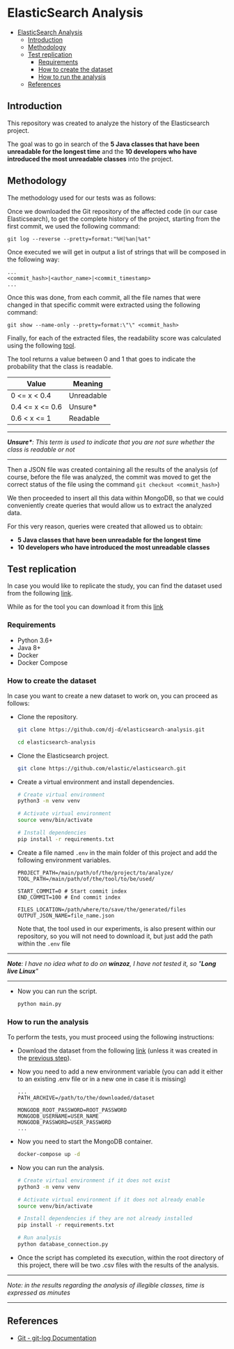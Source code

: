 # ElasticSearch Analysis

- [ElasticSearch Analysis](#elasticsearch-analysis)
  - [Introduction](#introduction)
  - [Methodology](#methodology)
  - [Test replication](#test-replication)
    - [Requirements](#requirements)
    - [How to create the dataset](#how-to-create-the-dataset)
    - [How to run the analysis](#how-to-run-the-analysis)
  - [References](#references)

## Introduction

This repository was created to analyze the history of the Elasticsearch project.

The goal was to go in search of the **5 Java classes that have been unreadable for the longest time** and the **10 developers who have introduced the most unreadable classes** into the project.

## Methodology

The methodology used for our tests was as follows:

Once we downloaded the Git repository of the affected code (in our case Elasticsearch), to get the complete history of the project, starting from the first commit, we used the following command:

`git log --reverse --pretty=format:"%H|%an|%at"`

Once executed we will get in output a list of strings that will be composed in the following way:

```text
...
<commit_hash>|<author_name>|<commit_timestamp>
...
```

Once this was done, from each commit, all the file names that were changed in that specific commit were extracted using the following command:

`git show --name-only --pretty=format:\"\" <commit_hash>`

Finally, for each of the extracted files, the readability score was calculated using the following [tool](https://dibt.unimol.it/report/readability/).

The tool returns a value between 0 and 1 that goes to indicate the probability that the class is readable.

| Value           | Meaning    |
| --------------- | ---------- |
| 0 <= x < 0.4    | Unreadable |
| 0.4 <= x <= 0.6 | Unsure*    |
| 0.6 < x <= 1    | Readable   |

---

***Unsure\***: This term is used to indicate that you are not sure whether the class is readable or not*

---

Then a JSON file was created containing all the results of the analysis (of course, before the file was analyzed, the commit was moved to get the correct status of the file using the command `git checkout <commit_hash>`)

We then proceeded to insert all this data within MongoDB, so that we could conveniently create queries that would allow us to extract the analyzed data.

For this very reason, queries were created that allowed us to obtain:

- **5 Java classes that have been unreadable for the longest time**
- **10 developers who have introduced the most unreadable classes**

## Test replication

In case you would like to replicate the study, you can find the dataset used from the following [link](https://www.kaggle.com/datasets/djalba/elasticsearch-history).

While as for the tool you can download it from this [link](https://dibt.unimol.it/report/readability/files/readability.zip)

### Requirements

- Python 3.6+
- Java 8+
- Docker
- Docker Compose

### How to create the dataset

In case you want to create a new dataset to work on, you can proceed as follows:

- Clone the repository.

    ```bash
    git clone https://github.com/dj-d/elasticsearch-analysis.git

    cd elasticsearch-analysis
    ```

- Clone the Elasticsearch project.

    ```bash
    git clone https://github.com/elastic/elasticsearch.git
    ```

- Create a virtual environment and install dependencies.

    ```bash
    # Create virtual environment
    python3 -m venv venv

    # Activate virtual environment
    source venv/bin/activate

    # Install dependencies
    pip install -r requirements.txt
    ```

- Create a file named `.env` in the main folder of this project and add the following environment variables.

    ```env
    PROJECT_PATH=/main/path/of/the/project/to/analyze/
    TOOL_PATH=/main/path/of/the/tool/to/be/used/

    START_COMMIT=0 # Start commit index
    END_COMMIT=100 # End commit index

    FILES_LOCATION=/path/where/to/save/the/generated/files
    OUTPUT_JSON_NAME=file_name.json
    ```

    Note that, the tool used in our experiments, is also present within our repository, so you will not need to download it, but just add the path within the `.env` file

---

***Note**: I have no idea what to do on **winzoz**, I have not tested it, so "**Long live Linux**"*

---

- Now you can run the script.

    ```bash
    python main.py
    ```

### How to run the analysis

To perform the tests, you must proceed using the following instructions:

- Download the dataset from the following [link](https://www.kaggle.com/datasets/djalba/elasticsearch-history) (unless it was created in the [previous step](#how-to-create-the-dataset)).
- Now you need to add a new environment variable (you can add it either to an existing .env file or in a new one in case it is missing)

    ```env
    ...
    PATH_ARCHIVE=/path/to/the/downloaded/dataset

    MONGODB_ROOT_PASSWORD=ROOT_PASSWORD
    MONGODB_USERNAME=USER_NAME
    MONGODB_PASSWORD=USER_PASSWORD
    ...
    ```

- Now you need to start the MongoDB container.

    ```bash
    docker-compose up -d
    ```

- Now you can run the analysis.

    ```bash
    # Create virtual environment if it does not exist
    python3 -m venv venv

    # Activate virtual environment if it does not already enable
    source venv/bin/activate

    # Install dependencies if they are not already installed
    pip install -r requirements.txt

    # Run analysis
    python database_connection.py
    ```

- Once the script has completed its execution, within the root directory of this project, there will be two .csv files with the results of the analysis.

---

**Note:* in the results regarding the analysis of illegible classes, time is expressed as minutes*

---

## References

- [Git - git-log Documentation](https://git-scm.com/docs/pretty-formats)